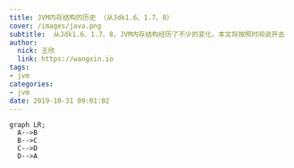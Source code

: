 ```yaml
---
title: JVM内存结构的历史 （从Jdk1.6、1.7、8）
cover: /images/java.png
subtitle:  从Jdk1.6、1.7、8，JVM内存结构经历了不少的变化，本文将按照时间说开去
author: 
  nick: 王欣
  link: https://wangxin.io
tags: 
- jvm
categories: 
- jvm
date: 2019-10-31 09:01:02      
---
```


```mermaid
graph LR;
  A-->B
  B-->C
  C-->D
  D-->A
```

